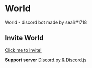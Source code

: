 # World
World - discord bot made by seañ#1718

## Invite World 
[Click me to invite!](https://discord.com/oauth2/authorize?client_id=700292147311542282&permissions=8&scope=bot)

**Support server**
[Discord.py & Discord.js](https://discord.gg/YyrzXX)

